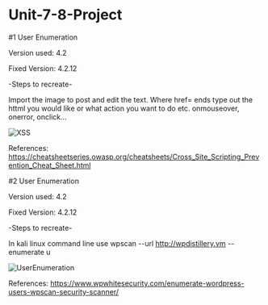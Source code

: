 # Unit-7-8-Project

#1 User Enumeration

Version used: 4.2

Fixed Version: 4.2.12

-Steps to recreate-

Import the image to post and edit the text. Where href= ends type out the httml you would like or what action you want to do etc. onmouseover, onerror, onclick...

![XSS](https://user-images.githubusercontent.com/91350664/160225135-30b428c9-d9d4-4a8e-af8c-975a4488d5fc.gif)

References: https://cheatsheetseries.owasp.org/cheatsheets/Cross_Site_Scripting_Prevention_Cheat_Sheet.html

#2 User Enumeration

Version used: 4.2

Fixed Version: 4.2.12

-Steps to recreate-

In kali linux command line use wpscan --url http://wpdistillery.vm --enumerate u

![UserEnumeration](https://user-images.githubusercontent.com/91350664/160222913-54a69da5-f5e3-4de0-8e9f-03d48b2edfbb.gif)

References: https://www.wpwhitesecurity.com/enumerate-wordpress-users-wpscan-security-scanner/
